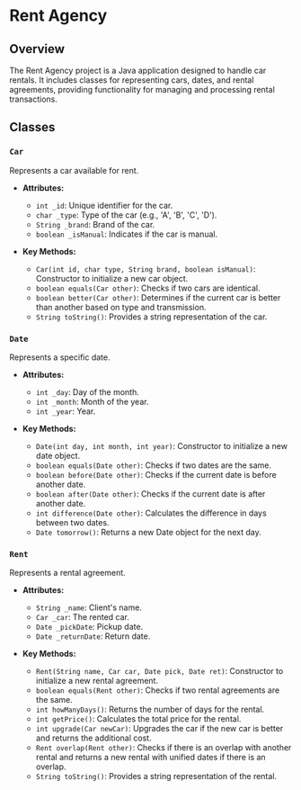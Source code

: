# Rent Agency

## Overview

The Rent Agency project is a Java application designed to handle car rentals.
It includes classes for representing cars, dates, and rental agreements, providing functionality for managing and processing rental transactions.

## Classes

### `Car`

Represents a car available for rent.

- **Attributes:**
  - `int _id`: Unique identifier for the car.
  - `char _type`: Type of the car (e.g., 'A', 'B', 'C', 'D').
  - `String _brand`: Brand of the car.
  - `boolean _isManual`: Indicates if the car is manual.

- **Key Methods:**
  - `Car(int id, char type, String brand, boolean isManual)`: Constructor to initialize a new car object.
  - `boolean equals(Car other)`: Checks if two cars are identical.
  - `boolean better(Car other)`: Determines if the current car is better than another based on type and transmission.
  - `String toString()`: Provides a string representation of the car.

### `Date`

Represents a specific date.

- **Attributes:**
  - `int _day`: Day of the month.
  - `int _month`: Month of the year.
  - `int _year`: Year.

- **Key Methods:**
  - `Date(int day, int month, int year)`: Constructor to initialize a new date object.
  - `boolean equals(Date other)`: Checks if two dates are the same.
  - `boolean before(Date other)`: Checks if the current date is before another date.
  - `boolean after(Date other)`: Checks if the current date is after another date.
  - `int difference(Date other)`: Calculates the difference in days between two dates.
  - `Date tomorrow()`: Returns a new Date object for the next day.

### `Rent`

Represents a rental agreement.

- **Attributes:**
  - `String _name`: Client's name.
  - `Car _car`: The rented car.
  - `Date _pickDate`: Pickup date.
  - `Date _returnDate`: Return date.

- **Key Methods:**
  - `Rent(String name, Car car, Date pick, Date ret)`: Constructor to initialize a new rental agreement.
  - `boolean equals(Rent other)`: Checks if two rental agreements are the same.
  - `int howManyDays()`: Returns the number of days for the rental.
  - `int getPrice()`: Calculates the total price for the rental.
  - `int upgrade(Car newCar)`: Upgrades the car if the new car is better and returns the additional cost.
  - `Rent overlap(Rent other)`: Checks if there is an overlap with another rental and returns a new rental with unified dates if there is an overlap.
  - `String toString()`: Provides a string representation of the rental.
